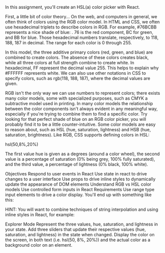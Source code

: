   In this assignment, you'll create an HSL(a) color picker with React.

First, a little bit of color theory...
On the web, and computers in general, we often think of colors using the RGB color model. In HTML and CSS, we often use hexadecimal triplets to describe colors in RGB. For example, #76BCBB represents a nice shade of blue: . 76 is the red component, BC for green, and BB for blue. Those hexadecimal numbers translate, respectively, to 118, 188, 187 in decimal. The range for each color is 0 through 255.

In this model, the three additive primary colors (red, green, and blue) are combined to create colors. The absence of these colors creates black, while all three colors at full strength combine to create white. In hexadecimal, FF represent the decimal value 255. This helps to explain why #FFFFFF represents white. We can also use other notations in CSS to specify colors, such as rgb(118, 188, 187), where the decimal values are given.

RGB isn't the only way we can use numbers to represent colors; there exists many color models, some with specialized purposes, such as CMYK a subtractive model used in printing. In many color models the relationship between the color components isn't always evident in any meaningful way, especially if you're trying to combine them to find a specific color. Try looking for that perfect shade of blue on an RGB color picker, you will probably find it to be a little counter-intuitive. Some color models are easy to reason about, such as HSL (hue, saturation, lightness) and HSB (hue, saturation, brightness). Like RGB, CSS supports defining colors in HSL:

hsl(50,8%,20%)

The first value hue is given as a degrees (around a color wheel), the second value is a percentage of saturation (0% being grey, 100% fully saturated), and the third value, a percentage of lightness (0% black, 100% white).

Objectives
Respond to user events in React
Use state in react to drive changes to a user interface
Use props to drive inline styles to dynamically update the appearance of DOM elements
Understand RGB vs HSL color models
Use controlled form inputs in React
Requirements
Use range type input elements to drive a color display. You'll end up with something like this:



HINT: You will want to combine techniques of string interpolation and using inline styles in React, for example:

<div style={{ backgroundColor: `hsl(50,8%,20%)` }} />
Explorer Mode
  Represent the three values, hue, saturation, and lightness in your state.
  Add three sliders that update their respective values (hue, saturation, and lightness) in the state when changed.
  Display the color on the screen, in both text (i.e. hsl(50, 8%, 20%)) and the actual color as a background color on an element.
